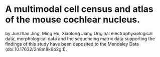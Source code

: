# A multimodal cell census and atlas of the mouse cochlear nucleus.
by Junzhan Jing, Ming Hu, Xiaolong Jiang
Original electrophysiological data, morphological data and the sequencing matrix data supporting the findings of this study have been deposited to the Mendeley Data (doi:10.17632/2n8m8k6b2g.1). 
